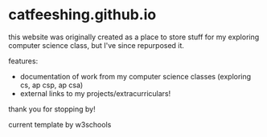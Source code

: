 # catfeeshing.github.io

this website was originally created as a place to store stuff for my exploring computer science class, but I've since repurposed it.

features:

* documentation of work from my computer science classes (exploring cs, ap csp, ap csa)
* external links to my projects/extracurriculars!

thank you for stopping by!

current template by w3schools
